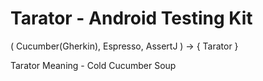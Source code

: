 # Tarator - Android Testing Kit

( Cucumber(Gherkin), Espresso, AssertJ ) -> { Tarator }

Tarator Meaning - Cold Cucumber Soup 
